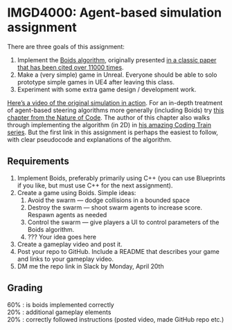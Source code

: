 
# IMGD4000: Agent-based simulation assignment
There are three goals of this assignment:

1. Implement the [Boids algorithm](http://www.kfish.org/boids/pseudocode.html), originally presented [in a classic paper that has been cited over 11000 times](https://www.google.com/url?sa=t&rct=j&q=&esrc=s&source=web&cd=3&cad=rja&uact=8&ved=2ahUKEwiqy5OP_tPoAhWDuJ4KHdqmDH4QFjACegQIIhAB&url=http%3A%2F%2Fwww.cs.toronto.edu%2F~dt%2Fsiggraph97-course%2Fcwr87%2F&usg=AOvVaw2StOMrXs0E_nHLgD87UrGN).
2. Make a (very simple) game in Unreal. Everyone should be able to solo prototype simple games in UE4 after leaving this class.
3. Experiment with some extra game design / development work.

[Here’s a video of the original simulation in action](https://www.youtube.com/watch?v=86iQiV3-3IA). For an in-depth treatment of agent-based steering algorithms more generally (including Boids) try [this chapter from the Nature of Code](https://natureofcode.com/book/chapter-6-autonomous-agents/).  The author of this chapter also walks through implementing the algorithm (in 2D) in [his amazing Coding Train series](https://www.youtube.com/watch?v=mhjuuHl6qHM). But the first link in this assignment is perhaps the easiest to follow, with clear pseudocode and explanations of the algorithm. 

## Requirements
1. Implement Boids, preferably primarily using C++ (you can use Blueprints if you like, but must use C++ for the next assignment). 
2. Create a game using Boids. Simple ideas:
	1. Avoid the swarm — dodge collisions in a bounded space
	2. Destroy the swarm — shoot swarm agents to increase score. Respawn agents as needed
	3. Control the swarm — give players a UI to control parameters of the Boids algorithm.
	4. ??? Your idea goes here
3. Create a gameplay video and post it.
4. Post your repo to GitHub. Include a README that describes your game and links to your gameplay video.
5. DM me the repo link in Slack by Monday, April 20th

## Grading
60% : is boids implemented correctly   
20% : additional gameplay elements  
20% : correctly followed instructions (posted video, made GitHub repo etc.)  

